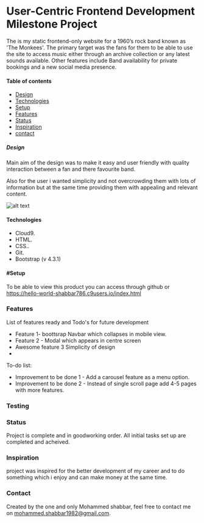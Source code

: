 User-Centric Frontend Development Milestone Project  
=====================

The is my static frontend-only website for a 1960’s rock band known as 'The Monkees'. The primary target was the fans for them 
to be able to use the site to access music either through an archive collection or any latest sounds available. Other features include Band availability
for private bookings and a new social media presence.

#### Table of contents
* [Design](#design)
* [Technologies](#technologies)
* [Setup](#setup)
* [Features](#features)
* [Status](#status)
* [Inspiration](#inspiration)
* [contact](#contact)

##### Design
Main aim of the design was to make it easy and user friendly with quality interaction between a fan and there favourite band. 

Also for the user i wanted simplicity and not overcrowding them with lots of information but at the same time providing them with appealing and relevant content.

![alt text](""..//images/band3.jpg" "Title")

#### Technologies

-  Cloud9.
-  HTML.
-  CSS..
-  Git.
-  Bootstrap (v 4.3.1)

#### #Setup

To be able to view this product you can access through github or https://hello-world-shabbar786.c9users.io/index.html

### Features

List of features ready and Todo's for future development

- Feature 1- boottsrap Navbar which collapses in mobile view.
- Feature 2 - Modal which appears in centre screen
- Awesome feature 3 Simplicity of design
- 
To-do list:

- Improvement to be done 1 - Add a carousel feature as a menu option.
- Improvement to be done 2 - Instead of single scroll page add 4-5 pages with more features.

### Testing



### Status

Project is complete and in goodworking order. All initial tasks set up are completed and acheived.

### Inspiration

project was inspired for the better development of my career and to do something which i enjoy and can make money at the same time.

### Contact

Created by the one and only Mohammed shabbar, feel free to contact me on mohammed.shabbar1982@gmail.com.

